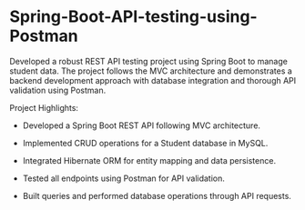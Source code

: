 # Spring-Boot-API-testing-using-Postman
Developed a robust REST API testing project using Spring Boot to manage student data. The project follows the MVC architecture and demonstrates a backend development approach with database integration and thorough API validation using Postman.


Project Highlights:

- Developed a Spring Boot REST API following MVC architecture.

- Implemented CRUD operations for a Student database in MySQL.

- Integrated Hibernate ORM for entity mapping and data persistence.

- Tested all endpoints using Postman for API validation.

- Built queries and performed database operations through API requests.
